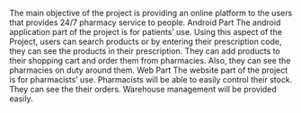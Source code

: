 The main objective of the project is providing an online platform to the users that provides 24/7 pharmacy service to people. 
Android Part
	The android application part of the project is for patients’ use.  Using this aspect of the Project, users can search products or by entering their prescription code, they can see the products in their prescription. They can add products to their shopping cart and order them from pharmacies. Also, they can see the pharmacies on duty around them.
Web Part
	The website part of the project is for pharmacists’ use.  Pharmacists will be able to easily control their stock. They can see the their orders. 
Warehouse management will be provided easily. 

